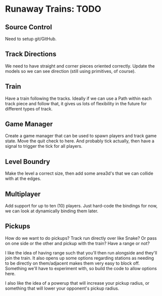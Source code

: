 # Runaway Trains: TODO

## Source Control

Need to setup git/GitHub.

## Track Directions

We need to have straight and corner pieces oriented correctly.  Update the models so we can see
direction (still using primitives, of course).

## Train

Have a train following the tracks.  Ideally if we can use a Path within each track piece and follow
that, it gives us lots of flexibility in the future for different types of track.

## Game Manager

Create a game manager that can be used to spawn players and track game state.
Move the quit check to here.  And probably tick actually, then have a signal to trigger the tick for
all players.

## Level Boundry

Make the level a correct size, then add some area3d's that we can collide with at the edges.

## Multiplayer

Add support for up to ten (10) players.  Just hard-code the bindings for now, we can look at
dynamically binding them later.

## Pickups

How do we want to do pickups?  Track run directly over like Snake?  Or pass on one side or the other
and pickup with the train?  Have a range or not?

I like the idea of having range such that you'll then run alongside and they'll join the train.  It
also opens up some options regarding stations as needing to be directly on them/adjacent makes them
very easy to block off.  Something we'll have to experiment with, so build the code to allow options
here.

I also like the idea of a powerup that will increase your pickup radius, or something that will
lower your opponent's pickup radius.
